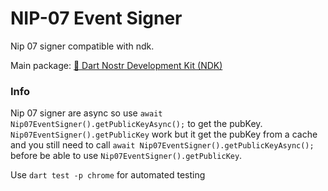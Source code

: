 # NIP-07 Event Signer

Nip 07 signer compatible with ndk.

Main package: [🔗 Dart Nostr Development Kit (NDK)](https://pub.dev/packages/ndk)

### Info

Nip 07 signer are async so use `await Nip07EventSigner().getPublicKeyAsync();` to get the pubKey. `Nip07EventSigner().getPublicKey` work but it get the pubKey from a cache and you still need to call `await Nip07EventSigner().getPublicKeyAsync();` before be able to use `Nip07EventSigner().getPublicKey`.

Use `dart test -p chrome` for automated testing
